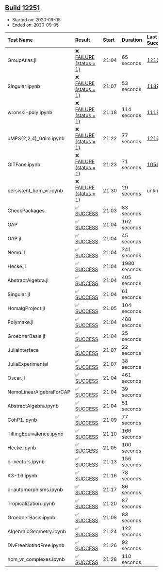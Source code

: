 ## [Build 12251](https://oscarci.mathematik.uni-kl.de/job/oscar/12251/)

* Started on: 2020-09-05
* Ended on: 2020-09-05

| Test Name    | Result | Start | Duration | Last Success | First Failure |
|:-------------|:-------|:------|:---------|:-------------|:--------------|
| GroupAtlas.jl | ❌ [FAILURE (status = 1)](https://oscarci.mathematik.uni-kl.de/job/oscar/12251/artifact/logs/build-12251/GroupAtlas.jl.log) | 21:04 | 65 seconds | [12167](https://oscarci.mathematik.uni-kl.de/job/oscar/12167/) | [12168](https://oscarci.mathematik.uni-kl.de/job/oscar/12168/) |
| Singular.ipynb | ❌ [FAILURE (status = 1)](https://oscarci.mathematik.uni-kl.de/job/oscar/12251/artifact/logs/build-12251/Singular.ipynb.log) | 21:07 | 53 seconds | [11893](https://oscarci.mathematik.uni-kl.de/job/oscar/11893/) | [11894](https://oscarci.mathematik.uni-kl.de/job/oscar/11894/) |
| wronski-poly.ipynb | ❌ [FAILURE (status = 1)](https://oscarci.mathematik.uni-kl.de/job/oscar/12251/artifact/logs/build-12251/wronski-poly.ipynb.log) | 21:18 | 114 seconds | [11192](https://oscarci.mathematik.uni-kl.de/job/oscar/11192/) | [11193](https://oscarci.mathematik.uni-kl.de/job/oscar/11193/) |
| uMPS(2,2,4)_0dim.ipynb | ❌ [FAILURE (status = 1)](https://oscarci.mathematik.uni-kl.de/job/oscar/12251/artifact/logs/build-12251/uMPS-2-2-4-_0dim.ipynb.log) | 21:22 | 77 seconds | [12167](https://oscarci.mathematik.uni-kl.de/job/oscar/12167/) | [12168](https://oscarci.mathematik.uni-kl.de/job/oscar/12168/) |
| GITFans.ipynb | ❌ [FAILURE (status = 1)](https://oscarci.mathematik.uni-kl.de/job/oscar/12251/artifact/logs/build-12251/GITFans.ipynb.log) | 21:23 | 71 seconds | [10566](https://oscarci.mathematik.uni-kl.de/job/oscar/10566/) | [10567](https://oscarci.mathematik.uni-kl.de/job/oscar/10567/) |
| persistent_hom_vr.ipynb | ❌ [FAILURE (status = 1)](https://oscarci.mathematik.uni-kl.de/job/oscar/12251/artifact/logs/build-12251/persistent_hom_vr.ipynb.log) | 21:30 | 29 seconds | unknown | unknown |
| CheckPackages | ✅ [SUCCESS](https://oscarci.mathematik.uni-kl.de/job/oscar/12251/artifact/logs/build-12251/CheckPackages.log) | 21:03 | 83 seconds |  |  |
| GAP | ✅ [SUCCESS](https://oscarci.mathematik.uni-kl.de/job/oscar/12251/artifact/logs/build-12251/GAP.log) | 21:04 | 162 seconds |  |  |
| GAP.jl | ✅ [SUCCESS](https://oscarci.mathematik.uni-kl.de/job/oscar/12251/artifact/logs/build-12251/GAP.jl.log) | 21:04 | 45 seconds |  |  |
| Nemo.jl | ✅ [SUCCESS](https://oscarci.mathematik.uni-kl.de/job/oscar/12251/artifact/logs/build-12251/Nemo.jl.log) | 21:04 | 241 seconds |  |  |
| Hecke.jl | ✅ [SUCCESS](https://oscarci.mathematik.uni-kl.de/job/oscar/12251/artifact/logs/build-12251/Hecke.jl.log) | 21:04 | 1980 seconds |  |  |
| AbstractAlgebra.jl | ✅ [SUCCESS](https://oscarci.mathematik.uni-kl.de/job/oscar/12251/artifact/logs/build-12251/AbstractAlgebra.jl.log) | 21:04 | 405 seconds |  |  |
| Singular.jl | ✅ [SUCCESS](https://oscarci.mathematik.uni-kl.de/job/oscar/12251/artifact/logs/build-12251/Singular.jl.log) | 21:04 | 61 seconds |  |  |
| HomalgProject.jl | ✅ [SUCCESS](https://oscarci.mathematik.uni-kl.de/job/oscar/12251/artifact/logs/build-12251/HomalgProject.jl.log) | 21:05 | 104 seconds |  |  |
| Polymake.jl | ✅ [SUCCESS](https://oscarci.mathematik.uni-kl.de/job/oscar/12251/artifact/logs/build-12251/Polymake.jl.log) | 21:04 | 488 seconds |  |  |
| GroebnerBasis.jl | ✅ [SUCCESS](https://oscarci.mathematik.uni-kl.de/job/oscar/12251/artifact/logs/build-12251/GroebnerBasis.jl.log) | 21:04 | 25 seconds |  |  |
| JuliaInterface | ✅ [SUCCESS](https://oscarci.mathematik.uni-kl.de/job/oscar/12251/artifact/logs/build-12251/JuliaInterface.log) | 21:07 | 22 seconds |  |  |
| JuliaExperimental | ✅ [SUCCESS](https://oscarci.mathematik.uni-kl.de/job/oscar/12251/artifact/logs/build-12251/JuliaExperimental.log) | 21:07 | 38 seconds |  |  |
| Oscar.jl | ✅ [SUCCESS](https://oscarci.mathematik.uni-kl.de/job/oscar/12251/artifact/logs/build-12251/Oscar.jl.log) | 21:04 | 461 seconds |  |  |
| NemoLinearAlgebraForCAP | ✅ [SUCCESS](https://oscarci.mathematik.uni-kl.de/job/oscar/12251/artifact/logs/build-12251/NemoLinearAlgebraForCAP.log) | 21:04 | 39 seconds |  |  |
| AbstractAlgebra.ipynb | ✅ [SUCCESS](https://oscarci.mathematik.uni-kl.de/job/oscar/12251/artifact/logs/build-12251/AbstractAlgebra.ipynb.log) | 21:04 | 51 seconds |  |  |
| CohP1.ipynb | ✅ [SUCCESS](https://oscarci.mathematik.uni-kl.de/job/oscar/12251/artifact/logs/build-12251/CohP1.ipynb.log) | 21:09 | 77 seconds |  |  |
| TiltingEquivalence.ipynb | ✅ [SUCCESS](https://oscarci.mathematik.uni-kl.de/job/oscar/12251/artifact/logs/build-12251/TiltingEquivalence.ipynb.log) | 21:10 | 166 seconds |  |  |
| Hecke.ipynb | ✅ [SUCCESS](https://oscarci.mathematik.uni-kl.de/job/oscar/12251/artifact/logs/build-12251/Hecke.ipynb.log) | 21:05 | 100 seconds |  |  |
| g-vectors.ipynb | ✅ [SUCCESS](https://oscarci.mathematik.uni-kl.de/job/oscar/12251/artifact/logs/build-12251/g-vectors.ipynb.log) | 21:13 | 156 seconds |  |  |
| K3-16.ipynb | ✅ [SUCCESS](https://oscarci.mathematik.uni-kl.de/job/oscar/12251/artifact/logs/build-12251/K3-16.ipynb.log) | 21:16 | 78 seconds |  |  |
| c-automorphisms.ipynb | ✅ [SUCCESS](https://oscarci.mathematik.uni-kl.de/job/oscar/12251/artifact/logs/build-12251/c-automorphisms.ipynb.log) | 21:17 | 86 seconds |  |  |
| Tropicalization.ipynb | ✅ [SUCCESS](https://oscarci.mathematik.uni-kl.de/job/oscar/12251/artifact/logs/build-12251/Tropicalization.ipynb.log) | 21:20 | 87 seconds |  |  |
| GroebnerBasis.ipynb | ✅ [SUCCESS](https://oscarci.mathematik.uni-kl.de/job/oscar/12251/artifact/logs/build-12251/GroebnerBasis.ipynb.log) | 21:08 | 83 seconds |  |  |
| AlgebraicGeometry.ipynb | ✅ [SUCCESS](https://oscarci.mathematik.uni-kl.de/job/oscar/12251/artifact/logs/build-12251/AlgebraicGeometry.ipynb.log) | 21:24 | 122 seconds |  |  |
| DivFreeNotIndFree.ipynb | ✅ [SUCCESS](https://oscarci.mathematik.uni-kl.de/job/oscar/12251/artifact/logs/build-12251/DivFreeNotIndFree.ipynb.log) | 21:26 | 92 seconds |  |  |
| hom_vr_complexes.ipynb | ✅ [SUCCESS](https://oscarci.mathematik.uni-kl.de/job/oscar/12251/artifact/logs/build-12251/hom_vr_complexes.ipynb.log) | 21:28 | 110 seconds |  |  |

